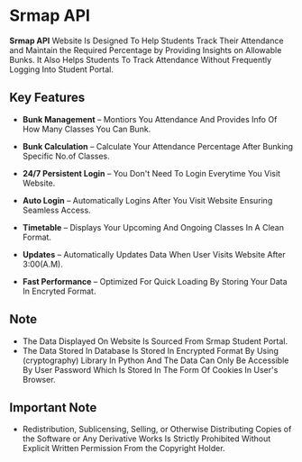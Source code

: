 # Srmap API  

**Srmap API** Website Is Designed To Help Students Track Their Attendance and Maintain the Required Percentage by Providing Insights on Allowable Bunks. It Also Helps Students To Track Attendance Without Frequently Logging Into Student Portal.


## Key Features  

- **Bunk Management** – Montiors You Attendance And Provides Info Of How Many Classes You Can Bunk. 

- **Bunk Calculation** – Calculate Your Attendance Percentage After Bunking Specific No.of Classes.

- **24/7 Persistent Login** – You Don't Need To Login Everytime You Visit Website.

- **Auto Login** – Automatically Logins After You Visit Website Ensuring Seamless Access.  

- **Timetable** – Displays Your Upcoming And Ongoing Classes In A Clean Format.

- **Updates** – Automatically Updates Data When User Visits Website After 3:00(A.M).  

- **Fast Performance** – Optimized For Quick Loading By Storing Your Data In Encryted Format.  
  
## Note
- The Data Displayed On Website Is Sourced From Srmap Student Portal.
- The Data Stored In Database Is Stored In Encrypted Format By Using (cryptography) Library In Python And The Data Can Only Be Accessible By User Password Which Is Stored In The Form Of Cookies In User's Browser.

## Important Note
- Redistribution, Sublicensing, Selling, or Otherwise Distributing Copies of the Software or Any Derivative Works Is Strictly Prohibited Without Explicit Written Permission From the Copyright Holder.
